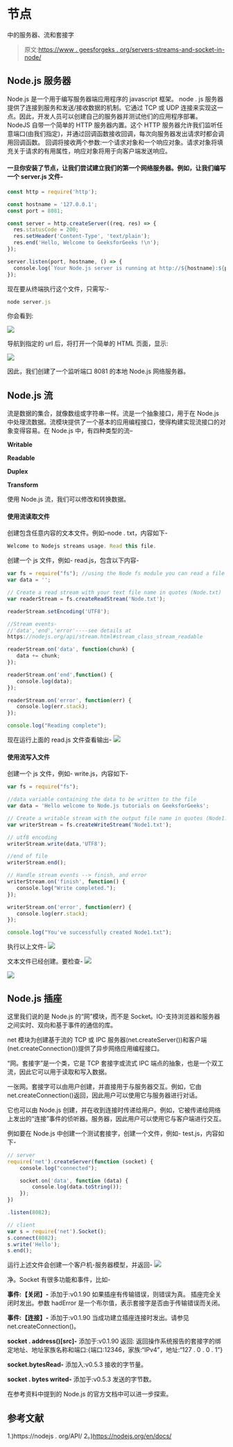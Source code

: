 # 节点

中的服务器、流和套接字

> 原文:[https://www . geesforgeks . org/servers-streams-and-socket-in-node/](https://www.geeksforgeeks.org/servers-streams-and-sockets-in-node/)

## **Node.js 服务器**

Node.js 是一个用于编写服务器端应用程序的 javascript 框架。
node . js 服务器提供了连接到服务和发送/接收数据的机制。它通过 TCP 或 UDP 连接来实现这一点。因此，开发人员可以创建自己的服务器并测试他们的应用程序部署。
NodeJS 自带一个简单的 HTTP 服务器内置。这个 HTTP 服务器允许我们监听任意端口(由我们指定)，并通过回调函数接收回调，每次向服务器发出请求时都会调用回调函数。
回调将接收两个参数:一个请求对象和一个响应对象。请求对象将填充关于请求的有用属性，响应对象将用于向客户端发送响应。

#### 一旦你安装了节点，让我们尝试建立我们的第一个网络服务器。例如，让我们编写一个 server.js 文件-

```js
const http = require('http');

const hostname = '127.0.0.1';
const port = 8081;

const server = http.createServer((req, res) => {
  res.statusCode = 200;
  res.setHeader('Content-Type', 'text/plain');
  res.end('Hello, Welcome to GeeksforGeeks !\n');
});

server.listen(port, hostname, () => {
  console.log(`Your Node.js server is running at http://${hostname}:${port}/`);
});
```

现在要从终端执行这个文件，只需写:-

```js
node server.js
```

你会看到:

![](img/e6e678ee09338fe94c3c5bf8f86c120e.png)

导航到指定的 url 后，将打开一个简单的 HTML 页面，显示:

![](img/ca2826c4ae90ffa079a8276708cac3cd.png)

因此，我们创建了一个监听端口 8081 的本地 Node.js 网络服务器。

## **Node.js 流**

流是数据的集合，就像数组或字符串一样。流是一个抽象接口，用于在 Node.js 中处理流数据。流模块提供了一个基本的应用编程接口，使得构建实现流接口的对象变得容易。在 Node.js 中，有四种类型的流–

**Writable** 

**Readable** 

**Duplex** 

**Transform** 

使用 Node.js 流，我们可以修改和转换数据。

#### 使用流读取文件

创建包含任意内容的文本文件。例如–node . txt，内容如下-

```js
Welcome to Nodejs streams usage. Read this file.

```

创建一个 js 文件，例如- read.js，包含以下内容-

```js
var fs = require("fs"); //using the Node fs module you can read a file
var data = '';

// Create a read stream with your text file name in quotes (Node.txt)
var readerStream = fs.createReadStream('Node.txt'); 

readerStream.setEncoding('UTF8');

//Stream events-
//'data','end','error'----see details at 
https://nodejs.org/api/stream.html#stream_class_stream_readable

readerStream.on('data', function(chunk) {
   data += chunk;
});

readerStream.on('end',function() {
   console.log(data);
});

readerStream.on('error', function(err) {
   console.log(err.stack);
});

console.log("Reading complete");
```

现在运行上面的 read.js 文件查看输出-
![](img/5c2dbe62b7fa0146b46e891754ddcad6.png)

#### 使用流写入文件

创建一个 js 文件，例如- write.js，内容如下-

```js
var fs = require("fs");

//data variable containing the data to be written to the file
var data = 'Hello welcome to Node.js tutorials on GeeksforGeeks'; 

// Create a writable stream with the output file name in quotes (Node1.txt)
var writerStream = fs.createWriteStream('Node1.txt');

// utf8 encoding
writerStream.write(data,'UTF8');

//end of file
writerStream.end();

// Handle stream events --> finish, and error
writerStream.on('finish', function() {
   console.log("Write completed.");
});

writerStream.on('error', function(err) {
   console.log(err.stack);
});

console.log("You've successfully created Node1.txt");
```

执行以上文件-
![](img/2af2ff82b636a831a6eb94ac9efee1ee.png)

文本文件已经创建。要检查-
![](img/dc3158e118aea0650f36427183b99080.png)

![](img/c060fa3155d6ad15b55e746649d6c6c5.png)

## **Node.js 插座**

这里我们说的是 Node.js 的“网”模块，而不是 Socket。IO-支持浏览器和服务器之间实时、双向和基于事件的通信的库。

net 模块为创建基于流的 TCP 或 IPC 服务器(net.createServer())和客户端(net.createConnection())提供了异步网络应用编程接口。

“网。套接字”是一个类，它是 TCP 套接字或流式 IPC 端点的抽象，也是一个双工流，因此它可以用于读取和写入数据。

一张网。套接字可以由用户创建，并直接用于与服务器交互。例如，它由 net.createConnection()返回，因此用户可以使用它与服务器进行对话。

它也可以由 Node.js 创建，并在收到连接时传递给用户。例如，它被传递给网络上发出的“连接”事件的侦听器。服务器，因此用户可以使用它与客户端进行交互。

例如要在 Node.js 中创建一个测试套接字，创建一个文件，例如- test.js，内容如下-

```js
// server
require('net').createServer(function (socket) {
    console.log("connected");

    socket.on('data', function (data) {
        console.log(data.toString());
    });
})

.listen(8082);

// client
var s = require('net').Socket();
s.connect(8082);
s.write('Hello');
s.end();
```

运行上述文件会创建一个客户机-服务器模型，并返回-
![](img/32a2d948c2434f31ff5228b29b0eb3f3.png)

净。Socket 有很多功能和事件，比如-

**事件:【关闭】-**
添加于:v0.1.90
如果插座有传输错误，则错误为真。
插座完全关闭时发出。参数 hadError 是一个布尔值，表示套接字是否由于传输错误而关闭。

**事件:【连接】-**
添加于:v0.1.90
当成功建立插座连接时发出。请参见 net.createConnection()。

**socket . address()[src]-**
添加于:v0.1.90
返回:
返回操作系统报告的套接字的绑定地址、地址家族名称和端口:{端口:12346，家族:“IPv4”，地址:“127 . 0 . 0 . 1”}

**socket.bytesRead-**
添加入:v0.5.3
接收的字节量。

**socket . bytes writed-**
添加于:v0.5.3
发送的字节数。

在参考资料中提到的 Node.js 的官方文档中可以进一步探索。

## **参考文献**

1.)https://nodejs . org/API/
2。)https://nodejs.org/en/docs/
